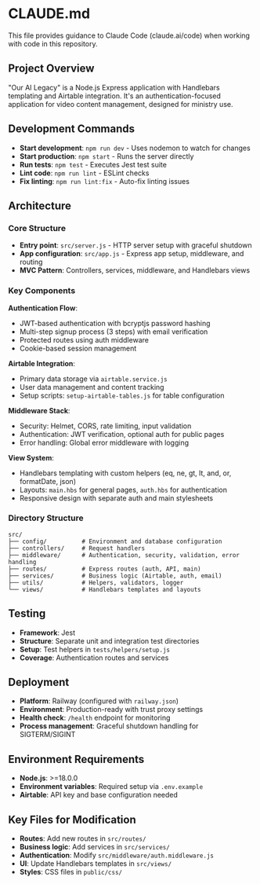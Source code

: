 # CLAUDE.md

This file provides guidance to Claude Code (claude.ai/code) when working with code in this repository.

## Project Overview

"Our AI Legacy" is a Node.js Express application with Handlebars templating and Airtable integration. It's an authentication-focused application for video content management, designed for ministry use.

## Development Commands

- **Start development**: `npm run dev` - Uses nodemon to watch for changes
- **Start production**: `npm start` - Runs the server directly
- **Run tests**: `npm test` - Executes Jest test suite
- **Lint code**: `npm run lint` - ESLint checks
- **Fix linting**: `npm run lint:fix` - Auto-fix linting issues

## Architecture

### Core Structure
- **Entry point**: `src/server.js` - HTTP server setup with graceful shutdown
- **App configuration**: `src/app.js` - Express app setup, middleware, and routing
- **MVC Pattern**: Controllers, services, middleware, and Handlebars views

### Key Components

**Authentication Flow**:
- JWT-based authentication with bcryptjs password hashing
- Multi-step signup process (3 steps) with email verification
- Protected routes using auth middleware
- Cookie-based session management

**Airtable Integration**:
- Primary data storage via `airtable.service.js`
- User data management and content tracking
- Setup scripts: `setup-airtable-tables.js` for table configuration

**Middleware Stack**:
- Security: Helmet, CORS, rate limiting, input validation
- Authentication: JWT verification, optional auth for public pages
- Error handling: Global error middleware with logging

**View System**:
- Handlebars templating with custom helpers (eq, ne, gt, lt, and, or, formatDate, json)
- Layouts: `main.hbs` for general pages, `auth.hbs` for authentication
- Responsive design with separate auth and main stylesheets

### Directory Structure

```
src/
├── config/          # Environment and database configuration
├── controllers/     # Request handlers
├── middleware/      # Authentication, security, validation, error handling
├── routes/          # Express routes (auth, API, main)
├── services/        # Business logic (Airtable, auth, email)
├── utils/           # Helpers, validators, logger
└── views/           # Handlebars templates and layouts
```

## Testing

- **Framework**: Jest
- **Structure**: Separate unit and integration test directories
- **Setup**: Test helpers in `tests/helpers/setup.js`
- **Coverage**: Authentication routes and services

## Deployment

- **Platform**: Railway (configured with `railway.json`)
- **Environment**: Production-ready with trust proxy settings
- **Health check**: `/health` endpoint for monitoring
- **Process management**: Graceful shutdown handling for SIGTERM/SIGINT

## Environment Requirements

- **Node.js**: >=18.0.0
- **Environment variables**: Required setup via `.env.example`
- **Airtable**: API key and base configuration needed

## Key Files for Modification

- **Routes**: Add new routes in `src/routes/`
- **Business logic**: Add services in `src/services/`
- **Authentication**: Modify `src/middleware/auth.middleware.js`
- **UI**: Update Handlebars templates in `src/views/`
- **Styles**: CSS files in `public/css/`